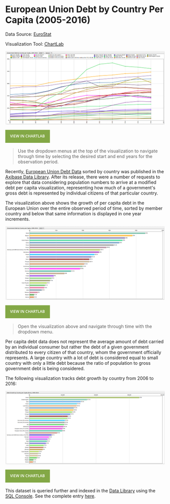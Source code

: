 # European Union Debt by Country Per Capita (2005-2016)

Data Source: [EuroStat](http://ec.europa.eu/eurostat)

Visualization Tool: [ChartLab](https://apps.axibase.com/chartlab)

![](Images/eudpc-003.png)

[![View in ChartLab](Images/button.png)](https://apps.axibase.com/chartlab/e92a4f6c/10/#fullscreen)

> Use the dropdown menus at the top of the visualization to navigate through time by selecting the desired start and end
years for the observation period.

Recently, [European Union Debt Data](../../DataShorts/EU_Debt/README.md) sorted by country was published
in the [Axibase Data Library](https://axibase.com/blog/data-library/). After its release, there were a number of requests to explore
that data considering population numbers to arrive at a modified debt per capita visualization, representing how much of a
government's gross debt is represented by individual citizens of that particular country.

The visualization above shows the growth of per capita debt in the European Union over the entire observed period of time,
sorted by member country and below that same information is displayed in one year increments.

![](Images/eudpc-002.png)

[![View in ChartLab](Images/button.png)](https://apps.axibase.com/chartlab/d38e750e/#fullscreen)

> Open the visualization above and navigate through time with the dropdown menu.

Per capita debt data does not represent the average amount of debt carried by an individual consumer but rather the debt of
a given government distributed to every citizen of that country, whom the government officially represents. A large country
with a lot of debt is considered equal to small country with only a little debt because the ratio of population
to gross government debt is being considered.

The following visualization tracks debt growth by country from 2006 to 2016:

![](Images/eudpc-013.png)

[![View in ChartLab](Images/button.png)](https://apps.axibase.com/chartlab/d38e750e/#fullscreen)

This dataset is queried further and indexed in the [Data Library](https://axibase.com/blog/data-library/) using the [SQL Console](https://github.com/axibase/atsd/blob/master/sql/README.md).
See the complete entry [here](../../DataShorts/EU_Debt_percap/README.md).